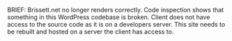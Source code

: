 BRIEF: Brissett.net no longer renders correctly. Code inspection shows that something in this WordPress codebase is broken. Client does not have access to the source code as it is on a developers server. This site needs to be rebuilt and hosted on a server the client has access to.
